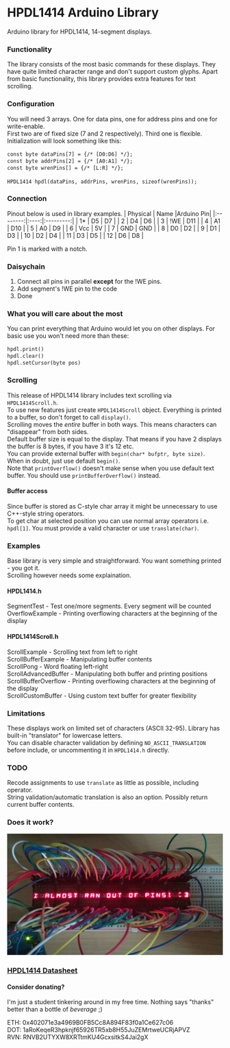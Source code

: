 

# HPDL1414 Arduino Library

Arduino library for HPDL1414, 14-segment displays.

### Functionality
The library consists of the most basic commands for these displays. They have quite limited character range and don't support custom glyphs.
Apart from basic functionality, this library provides extra features for text scrolling.

### Configuration
You will need 3 arrays. One for data pins, one for address pins and one for write-enable.  
First two are of fixed size (7 and 2 respectively). Third one is flexible.  
Initialization will look something like this:  
```
const byte dataPins[7] = {/* [D0:D6] */};
const byte addrPins[2] = {/* [A0:A1] */};
const byte wrenPins[] = {/* [L:R] */};

HPDL1414 hpdl(dataPins, addrPins, wrenPins, sizeof(wrenPins));
```

### Connection
Pinout below is used in library examples.
| Physical | Name |Arduino Pin|
|:--------:|:----:|:---------:|
|     1*   |  D5  |     D7    |
|     2    |  D4  |     D6    |
|     3    | !WE  |    D11    |
|     4    |  A1  |    D10    |
|     5    |  A0  |     D9    |
|     6    | Vcc  |     5V    |
|     7    | GND  |    GND    |
|     8    |  D0  |     D2    |
|     9    |  D1  |     D3    |
|    10    |  D2  |     D4    |
|    11    |  D3  |     D5    |
|    12    |  D6  |     D8    |

Pin 1 is marked with a notch.

### Daisychain
1. Connect all pins in parallel **except** for the !WE pins.
2. Add segment's !WE pin to the code
3. Done

### What you will care about the most
You can print everything that Arduino would let you on other displays.
For basic use you won't need more than these:

```
hpdl.print()
hpdl.clear()
hpdl.setCursor(byte pos)
```

### Scrolling
This release of HPDL1414 library includes text scrolling via ```HPDL1414Scroll.h```.  
To use new features just create ```HPDL1414Scroll``` object. Everything is printed to a buffer, so don't forget to call  ```display()```.  
Scrolling moves the *entire* buffer in both ways. This means characters can "disappear" from both sides.  
Default buffer size is equal to the display. That means if you have 2 displays the buffer is 8 bytes, if you have 3 it's 12 etc.  
You can provide external buffer with ```begin(char* bufptr, byte size)```. When in doubt, just use default ```begin()```.  
Note that ```printOverflow()``` doesn't make sense when you use default text buffer. You should use ```printBufferOverflow()``` instead.

#### Buffer access  
Since buffer is stored as C-style char array it might be unnecessary to use C++-style string operators.  
To get char at selected position you can use normal array operators i.e. ```hpdl[1]```. You must provide a valid character or use ```translate(char)```.

### Examples
Base library is very simple and straightforward. You want something printed - you got it.  
Scrolling however needs some explaination.  
#### HPDL1414.h
SegmentTest - Test one/more segments. Every segment will be counted  
OverflowExample - Printing overflowing characters at the beginning of the display  

#### HPDL1414Scroll.h
ScrollExample - Scrolling text from left to right  
ScrollBufferExample - Manipulating buffer contents  
ScrollPong - Word floating left-right  
ScrollAdvancedBuffer - Manipulating both buffer and printing positions  
ScrollBufferOverflow - Printing overflowing characters at the beginning of the display  
ScrollCustomBuffer - Using custom text buffer for greater flexibility

### Limitations
These displays work on limited set of characters (ASCII 32-95). Library has built-in "translator" for lowercase letters.  
You can disable character validation by defining ```NO_ASCII_TRANSLATION``` before include, or uncommenting it in ```HPDL1414.h``` directly.  

### TODO
Recode assignments to use ```translate``` as little as possible, including operator.  
String validation/automatic translation is also an option. Possibly return current buffer contents.

### Does it work?
![Of course it does!](/res/testing.jpg)

### [HPDL1414 Datasheet](https://media.digikey.com/pdf/Data%20Sheets/Avago%20PDFs/HPDL-1414.pdf)

#### Consider donating?
I'm just a student tinkering around in my free time. Nothing says "thanks" better than a bottle of *beverage* ;)  

ETH: 0x402071e3a4969B0FB5Cc8A894F83f0a1Ce627c06  
DOT: 1aRoKeqeR3hpknjf65926TR5xb8H55JuZEMrtweUCRjAPVZ  
RVN: RNVB2UTYXW8XRTtmKU4GcxsitkS4Jai2gX  
